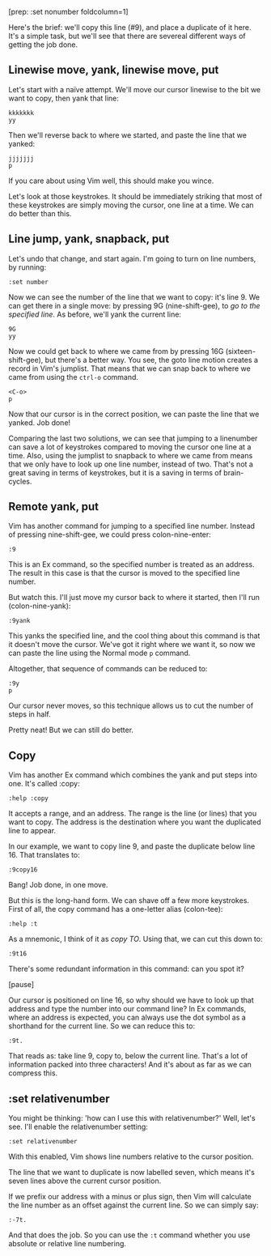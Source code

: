 [prep: :set nonumber foldcolumn=1]

Here's the brief: we'll copy this line (#9), and place a duplicate of it here. It's a simple task, but we'll see that there are severeal different ways of getting the job done.

## Linewise move, yank, linewise move, put

Let's start with a naïve attempt. We'll move our cursor linewise to the bit we want to copy, then yank that line:

    kkkkkkk
    yy

Then we'll reverse back to where we started, and paste the line that we yanked:

    jjjjjjj
    p

If you care about using Vim well, this should make you wince.

Let's look at those keystrokes. It should be immediately striking that most of these keystrokes are simply moving the cursor, one line at a time. We can do better than this.

## Line jump, yank, snapback, put

Let's undo that change, and start again. I'm going to turn on line numbers, by running:

    :set number

Now we can see the number of the line that we want to copy: it's line 9. We can get there in a single move: by pressing 9G (nine-shift-gee), to *go to the specified line*. As before, we'll yank the current line:

    9G
    yy

Now we could get back to where we came from by pressing 16G (sixteen-shift-gee), but there's a better way. You see, the goto line motion creates a record in Vim's jumplist. That means that we can snap back to where we came from using the `ctrl-o` command. 

    <C-o>
    p

Now that our cursor is in the correct position, we can paste the line that we yanked. Job done!

Comparing the last two solutions, we can see that jumping to a linenumber can save a lot of keystrokes compared to moving the cursor one line at a time. Also, using the jumplist to snapback to where we came from means that we only have to look up one line number, instead of two. That's not a great saving in terms of keystrokes, but it is a saving in terms of brain-cycles.

## Remote yank, put

Vim has another command for jumping to a specified line number. Instead of pressing nine-shift-gee, we could press colon-nine-enter:

    :9

This is an Ex command, so the specified number is treated as an address. The result in this case is that the cursor is moved to the specified line number.

But watch this. I'll just move my cursor back to where it started, then I'll run (colon-nine-yank):

    :9yank

This yanks the specified line, and the cool thing about this command is that it doesn't move the cursor. We've got it right where we want it, so now we can paste the line using the Normal mode `p` command.

Altogether, that sequence of commands can be reduced to:

    :9y
    p

Our cursor never moves, so this technique allows us to cut the number of steps in half.

Pretty neat! But we can still do better.

## Copy

Vim has another Ex command which combines the yank and put steps into one. It's called :copy:

    :help :copy

It accepts a range, and an address. The range is the line (or lines) that you want to copy. The address is the destination where you want the duplicated line to appear.

In our example, we want to copy line 9, and paste the duplicate below line 16. That translates to:

    :9copy16

Bang! Job done, in one move.

But this is the long-hand form. We can shave off a few more keystrokes. First of all, the copy command has a one-letter alias (colon-tee):

    :help :t

As a mnemonic, I think of it as *copy TO*. Using that, we can cut this down to:

    :9t16

There's some redundant information in this command: can you spot it?

[pause]

Our cursor is positioned on line 16, so why should we have to look up that address and type the number into our command line? In Ex commands, where an address is expected, you can always use the dot symbol as a shorthand for the current line. So we can reduce this to:

    :9t.

That reads as: take line 9, copy to, below the current line. That's a lot of information packed into three characters! And it's about as far as we can compress this. 
 
## :set relativenumber

You might be thinking: 'how can I use this with relativenumber?' Well, let's see. I'll enable the relativenumber setting:

    :set relativenumber

With this enabled, Vim shows line numbers relative to the cursor position. 

The line that we want to duplicate is now labelled seven, which means it's seven lines above the current cursor position.

If we prefix our address with a minus or plus sign, then Vim will calculate the line number as an offset against the current line. So we can simply say:

    :-7t.

And that does the job. So you can use the `:t` command whether you use absolute or relative line numbering.
